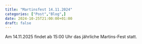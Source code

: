 ```yaml
---
title: "Martinsfest 14.11.2024"
categories: ["Post","Blog",]
date: 2024-10-25T21:00:00+01:00
draft: false
---
```


Am 14.11.2025 findet ab 15:00 Uhr das jährliche Martins-Fest statt.
